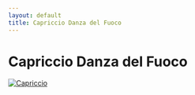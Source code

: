 ```yaml
---
layout: default
title: Capriccio Danza del Fuoco
---
```


# Capriccio Danza del Fuoco

[![Capriccio](https://img.youtube.com/vi/dQw4w9WgXcQ/0.jpg)](https://www.youtube.com/watch?v=Vv0VRcl2cjo)
